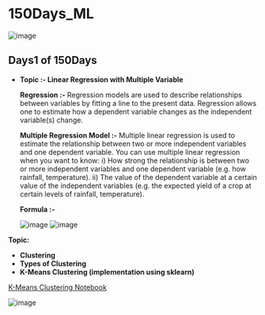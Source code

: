 # 150Days_ML
![image](https://user-images.githubusercontent.com/75212387/176733601-f4cd4cd0-d550-4a13-9940-75c868904469.png)

## Days1 of 150Days
- **Topic :-  Linear Regression with Multiple Variable**

  **Regression :-** Regression models are used to describe relationships between variables by fitting a line to the present data. Regression allows one to estimate how a dependent variable changes as the independent variable(s) change.
  
  **Multiple Regression Model :-** Multiple linear regression is used to estimate the relationship between two or more independent variables and one dependent variable. You can use multiple linear regression when you want to know:
 i) How strong the relationship is between two or more independent variables and one dependent variable (e.g. how rainfall, temperature).
 ii) The value of the dependent variable at a certain value of the independent variables (e.g. the expected yield of a crop at certain levels of rainfall, temperature).
 
  **Formula :-** 
  
  ![image](https://user-images.githubusercontent.com/75212387/176869310-b63a1598-1752-4367-bff8-407800b45a02.png)
  ![image](https://user-images.githubusercontent.com/75212387/176869130-5f8c0b85-59f3-4634-aa26-548326d1fe1e.png)

**Topic:**
- **Clustering**
- **Types of Clustering**
- **K-Means Clustering (implementation using sklearn)**

[K-Means Clustering Notebook](https://www.kaggle.com/code/poojapramanik/k-means-cluster)



![image](https://user-images.githubusercontent.com/75212387/178396361-4be51041-4541-4189-a634-455ed7ab4a81.png)

